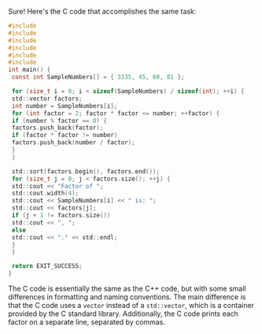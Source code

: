 Sure! Here's the C code that accomplishes the same task:
```c
#include 
#include 
#include 
#include 
#include 
#include 
int main() {
 const int SampleNumbers[] = { 3135, 45, 60, 81 };

 for (size_t i = 0; i < sizeof(SampleNumbers) / sizeof(int); ++i) {
 std::vector factors;
 int number = SampleNumbers[i];
 for (int factor = 2; factor * factor <= number; ++factor) {
 if (number % factor == 0) {
 factors.push_back(factor);
 if (factor * factor != number)
 factors.push_back(number / factor);
 }
 }

 std::sort(factors.begin(), factors.end());
 for (size_t j = 0; j < factors.size(); ++j) {
 std::cout << "Factor of ";
 std::cout.width(4);
 std::cout << SampleNumbers[i] << " is: ";
 std::cout << factors[j];
 if (j + 1 != factors.size())
 std::cout << ", ";
 else
 std::cout << "." << std::endl;
 }
 }

 return EXIT_SUCCESS;
}
```
The C code is essentially the same as the C++ code, but with some small differences in formatting and naming conventions. The main difference is that the C code uses a `vector` instead of a `std::vector`, which is a container provided by the C standard library. Additionally, the C code prints each factor on a separate line, separated by commas.

